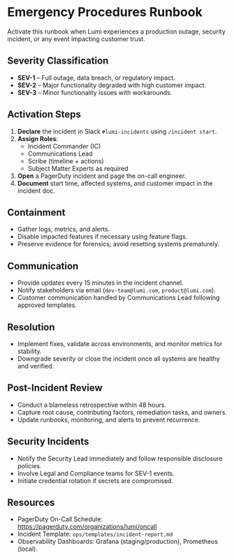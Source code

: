 # Emergency Procedures Runbook

Activate this runbook when Lumi experiences a production outage, security incident, or any event impacting customer trust.

## Severity Classification

- **SEV-1** – Full outage, data breach, or regulatory impact.
- **SEV-2** – Major functionality degraded with high customer impact.
- **SEV-3** – Minor functionality issues with workarounds.

## Activation Steps

1. **Declare** the incident in Slack `#lumi-incidents` using `/incident start`.
2. **Assign Roles**:
   - Incident Commander (IC)
   - Communications Lead
   - Scribe (timeline + actions)
   - Subject Matter Experts as required
3. **Open** a PagerDuty incident and page the on-call engineer.
4. **Document** start time, affected systems, and customer impact in the incident doc.

## Containment

- Gather logs, metrics, and alerts.
- Disable impacted features if necessary using feature flags.
- Preserve evidence for forensics; avoid resetting systems prematurely.

## Communication

- Provide updates every 15 minutes in the incident channel.
- Notify stakeholders via email (`dev-team@lumi.com`, `product@lumi.com`).
- Customer communication handled by Communications Lead following approved templates.

## Resolution

- Implement fixes, validate across environments, and monitor metrics for stability.
- Downgrade severity or close the incident once all systems are healthy and verified.

## Post-Incident Review

- Conduct a blameless retrospective within 48 hours.
- Capture root cause, contributing factors, remediation tasks, and owners.
- Update runbooks, monitoring, and alerts to prevent recurrence.

## Security Incidents

- Notify the Security Lead immediately and follow responsible disclosure policies.
- Involve Legal and Compliance teams for SEV-1 events.
- Initiate credential rotation if secrets are compromised.

## Resources

- PagerDuty On-Call Schedule: https://pagerduty.com/organizations/lumi/oncall
- Incident Template: `ops/templates/incident-report.md`
- Observability Dashboards: Grafana (staging/production), Prometheus (local).
